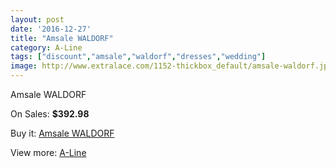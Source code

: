 ```yaml
---
layout: post
date: '2016-12-27'
title: "Amsale WALDORF"
category: A-Line
tags: ["discount","amsale","waldorf","dresses","wedding"]
image: http://www.extralace.com/1152-thickbox_default/amsale-waldorf.jpg
---
```

Amsale WALDORF

On Sales: **$392.98**
<a href="https://www.extralace.com/a-line/551-amsale-waldorf.html"><amp-img layout="responsive" width="600" height="600" src="//www.extralace.com/1152-thickbox_default/amsale-waldorf.jpg" alt="Amsale WALDORF 0" /></a>
<a href="https://www.extralace.com/a-line/551-amsale-waldorf.html"><amp-img layout="responsive" width="600" height="600" src="//www.extralace.com/1153-thickbox_default/amsale-waldorf.jpg" alt="Amsale WALDORF 1" /></a>

Buy it: [Amsale WALDORF](https://www.extralace.com/a-line/551-amsale-waldorf.html "Amsale WALDORF")

View more: [A-Line](https://www.extralace.com/2-a-line "A-Line")